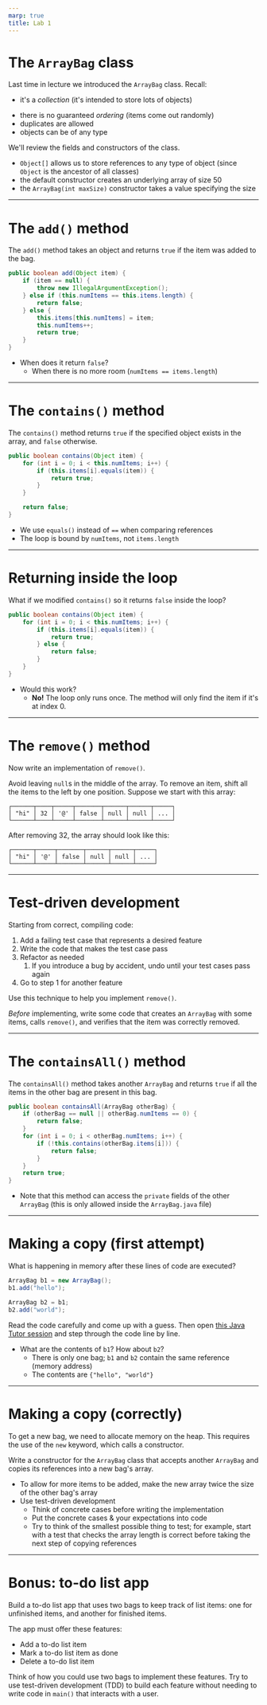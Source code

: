 ```yaml
---
marp: true
title: Lab 1
---
```


# The `ArrayBag` class

Last time in lecture we introduced the `ArrayBag` class. Recall:

- it's a *collection* (it's intended to store lots of objects)
* there is no guaranteed *ordering* (items come out randomly)
* duplicates are allowed
* objects can be of any type

We'll review the fields and constructors of the class.

* `Object[]` allows us to store references to any type
  of object (since `Object` is the ancestor of all classes)
* the default constructor creates an underlying array of size 50
* the `ArrayBag(int maxSize)` constructor takes a value
  specifying the size

---

# The `add()` method

The `add()` method takes an object and returns `true` if the item was added to
the bag.

```java
public boolean add(Object item) {
    if (item == null) {
        throw new IllegalArgumentException();
    } else if (this.numItems == this.items.length) {
        return false;
    } else {
        this.items[this.numItems] = item;
        this.numItems++;
        return true;
    }
}
```

- When does it return `false`?
  * When there is no more room (`numItems == items.length`)

---

# The `contains()` method

The `contains()` method returns `true` if the specified object exists in the
array, and `false` otherwise.

```java
public boolean contains(Object item) {
    for (int i = 0; i < this.numItems; i++) {
        if (this.items[i].equals(item)) {
            return true;
        }
    }

    return false;
}
```

* We use `equals()` instead of `==` when comparing references
* The loop is bound by `numItems`, not `items.length`

---

# Returning inside the loop

What if we modified `contains()` so it returns `false` inside the loop?

```java
public boolean contains(Object item) {
    for (int i = 0; i < this.numItems; i++) {
        if (this.items[i].equals(item)) {
            return true;
        } else {
            return false;
        }
    }
}
```

- Would this work?
  * **No!** The loop only runs once. The method will only find the item
    if it's at index 0.

---

# The `remove()` method

Now write an implementation of `remove()`.

Avoid leaving `null`s in the middle of the array. To remove an item, shift all
the items to the left by one position. Suppose we start with this array:

```
┌──────┬────┬─────┬───────┬──────┬──────┬─────┐
│ "hi" │ 32 │ '@' │ false │ null │ null │ ... │
└──────┴────┴─────┴───────┴──────┴──────┴─────┘
```

After removing 32, the array should look like this:

```
┌──────┬─────┬───────┬──────┬──────┬─────┐
│ "hi" │ '@' │ false │ null │ null │ ... │
└──────┴─────┴───────┴──────┴──────┴─────┘
```

---

# Test-driven development

Starting from correct, compiling code:

1. Add a failing test case that represents a desired feature
2. Write the code that makes the test case pass
3. Refactor as needed
   1. If you introduce a bug by accident, undo until your
      test cases pass again
4. Go to step 1 for another feature

Use this technique to help you implement `remove()`.

*Before* implementing, write some code that creates an `ArrayBag`
with some items, calls `remove()`, and verifies that the item was correctly
removed.

---

# The `containsAll()` method

The `containsAll()` method takes another `ArrayBag` and returns `true` if all
the items in the other bag are present in this bag.

```java
public boolean containsAll(ArrayBag otherBag) {
    if (otherBag == null || otherBag.numItems == 0) {
        return false;
    }
    for (int i = 0; i < otherBag.numItems; i++) {
        if (!this.contains(otherBag.items[i])) {
            return false;
        }
    }
    return true;
}
```

- Note that this method can access the `private` fields of the other `ArrayBag`
  (this is only allowed inside the `ArrayBag.java` file)

---

# Making a copy (first attempt)

What is happening in memory after these lines of code are executed?

```java
ArrayBag b1 = new ArrayBag();
b1.add("hello");

ArrayBag b2 = b1;
b2.add("world");
```

Read the code carefully and come up with a guess. Then open [this Java Tutor
session][arraybag-diagram-1] and step through the code line by line.

- What are the contents of `b1`? How about `b2`?
  * There is only one bag; `b1` and `b2` contain the same reference (memory
    address)
  * The contents are `{"hello", "world"}`

---

# Making a copy (correctly)

To get a new bag, we need to allocate memory on the heap. This requires the use
of the `new` keyword, which calls a constructor.

Write a constructor for the `ArrayBag` class that accepts another `ArrayBag` and
copies its references into a new bag's array.

* To allow for more items to be added, make the new array twice the size
  of the other bag's array
* Use test-driven development
  - Think of concrete cases before writing the implementation
  * Put the concrete cases & your expectations into code
  * Try to think of the smallest possible thing to test; for example,
    start with a test that checks the array length is correct before
    taking the next step of copying references

---
<!-- class: bonus -->

# Bonus: to-do list app

Build a to-do list app that uses two bags to keep track of list items: one for
unfinished items, and another for finished items.

The app must offer these features:

- Add a to-do list item
- Mark a to-do list item as done
- Delete a to-do list item

Think of how you could use two bags to implement these features. Try to use
test-driven development (TDD) to build each feature without needing to write
code in `main()` that interacts with a user.


[arraybag-diagram-1]: https://pythontutor.com/render.html#code=public%20class%20ArrayBag%20%7B%0A%20%20public%20static%20void%20main%28String%5B%5D%20args%29%20%7B%0A%20%20%20%20ArrayBag%20b1%20%3D%20new%20ArrayBag%28%29%3B%0A%20%20%20%20b1.add%28%22hello%22%29%3B%0A%0A%20%20%20%20ArrayBag%20b2%20%3D%20b1%3B%0A%20%20%20%20b2.add%28%22world%22%29%3B%0A%20%20%7D%0A%0A%20%20private%20Object%5B%5D%20items%3B%0A%20%20private%20int%20numItems%3B%0A%0A%20%20public%20ArrayBag%28%29%20%7B%0A%20%20%20%20items%20%3D%20new%20Object%5B10%5D%3B%0A%20%20%7D%0A%0A%20%20public%20boolean%20add%28Object%20item%29%20%7B%0A%20%20%20%20%20%20if%20%28item%20%3D%3D%20null%29%20%7B%0A%20%20%20%20%20%20%20%20%20%20throw%20new%20IllegalArgumentException%28%29%3B%0A%20%20%20%20%20%20%7D%20else%20if%20%28this.numItems%20%3D%3D%20this.items.length%29%20%7B%0A%20%20%20%20%20%20%20%20%20%20return%20false%3B%0A%20%20%20%20%20%20%7D%20else%20%7B%0A%20%20%20%20%20%20%20%20%20%20this.items%5Bthis.numItems%5D%20%3D%20item%3B%0A%20%20%20%20%20%20%20%20%20%20this.numItems%2B%2B%3B%0A%20%20%20%20%20%20%20%20%20%20return%20true%3B%0A%20%20%20%20%20%20%7D%0A%20%20%7D%0A%7D&cumulative=false&curInstr=0&heapPrimitives=nevernest&mode=display&origin=opt-frontend.js&py=java&rawInputLstJSON=%5B%5D&textReferences=false
